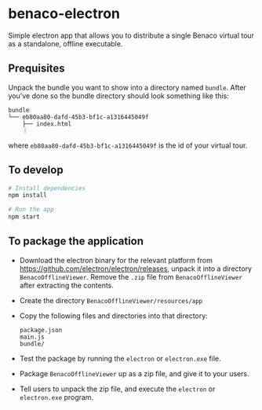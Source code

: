 # benaco-electron

Simple electron app that allows you to distribute a single Benaco
virtual tour as a standalone, offline executable.

## Prequisites

Unpack the bundle you want to show into a directory named `bundle`. After
you've done so the bundle directory should look something like this:

```
bundle
└── eb80aa80-dafd-45b3-bf1c-a1316445049f
    ├── index.html
    ⋮
```

where `eb80aa80-dafd-45b3-bf1c-a1316445049f` is the id of your virtual tour.

## To develop

```bash
# Install dependencies
npm install

# Run the app
npm start
```

## To package the application

* Download the electron binary for the relevant platform
  from https://github.com/electron/electron/releases, unpack it into
  a directory `BenacoOfflineViewer`. Remove the `.zip` file from
  `BenacoOfflineViewer` after extracting the contents.
* Create the directory `BenacoOfflineViewer/resources/app`
* Copy the following files and directories into that directory:

    ```
    package.json
    main.js
    bundle/
    ```

* Test the package by running the `electron` or `electron.exe` file.
* Package `BenacoOfflineViewer` up as a zip file, and give it to your users.
* Tell users to unpack the zip file, and execute the `electron` or `electron.exe` program.

